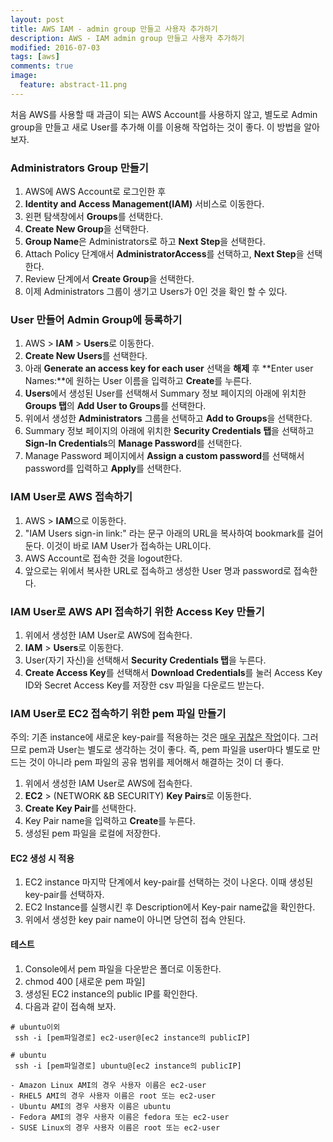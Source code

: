 ```yaml
---
layout: post
title: AWS IAM - admin group 만들고 사용자 추가하기
description: AWS - IAM admin group 만들고 사용자 추가하기
modified: 2016-07-03
tags: [aws]
comments: true
image:
  feature: abstract-11.png
---
```

처음 AWS를 사용할 때 과금이 되는 AWS Account를 사용하지 않고, 별도로 Admin group을 만들고 새로 User를 추가해 이를 이용해 작업하는 것이 좋다.
이 방법을 알아보자. 

### Administrators Group 만들기 

1. AWS에 AWS Account로 로그인한 후 
2. **Identity and Access Management(IAM)** 서비스로 이동한다. 
3. 왼편 탐색창에서 **Groups**를 선택한다. 
4. **Create New Group**을 선택한다. 
5. **Group Name**은 Administrators로 하고 **Next Step**을 선택한다. 
6. Attach Policy 단계애서 **AdministratorAccess**를 선택하고, **Next Step**을 선택한다. 
7. Review 단계에서 **Create Group**을 선택한다. 
8. 이제 Administrators 그룹이 생기고 Users가 0인 것을 확인 할 수 있다. 

### User 만들어 Admin Group에 등록하기

1. AWS > **IAM** > **Users**로 이동한다. 
2. **Create New Users**를 선택한다. 
3. 아래 **Generate an access key for each user** 선택을 **해제** 후 **Enter user Names:**에 원하는 User 이름을 입력하고 **Create**를 누른다.
4. **Users**에서 생성된 User를 선택해서 Summary 정보 페이지의 아래에 위치한 **Groups 탭**의 **Add User to Groups**를 선택한다. 
5. 위에서 생성한 **Administrators** 그룹을 선택하고 **Add to Groups**을 선택한다.  
6. Summary 정보 페이지의 아래에 위치한 **Security Credentials 탭**을 선택하고 **Sign-In Credentials**의 **Manage Password**를 선택한다. 
7. Manage Password 페이지에서 **Assign a custom password**를 선택해서 password를 입력하고 **Apply**를 선택한다. 

### IAM User로 AWS 접속하기

1. AWS > **IAM**으로 이동한다. 
2. "IAM Users sign-in link:" 라는 문구 아래의 URL을 복사하여 bookmark를 걸어둔다. 이것이 바로 IAM User가 접속하는 URL이다.  
3. AWS Account로 접속한 것을 logout한다. 
4. 앞으로는 위에서 복사한 URL로 접속하고 생성한 User 명과 password로 접속한다. 

### IAM User로 AWS API 접속하기 위한 Access Key 만들기

1. 위에서 생성한 IAM User로 AWS에 접속한다. 
2. **IAM** > **Users**로 이동한다. 
3. User(자기 자신)을 선택해서 **Security Credentials 탭**을 누른다. 
4. **Create Access Key**를 선택해서 **Download Credentials**를 눌러 Access Key ID와 Secret Access Key를 저장한 csv 파일을 다운로드 받는다. 

### IAM User로 EC2 접속하기 위한 pem 파일 만들기

주의: 기존 instance에 새로운 key-pair를 적용하는 것은 [매우 귀찮은 작업](http://stackoverflow.com/questions/7881469/change-key-pair-for-ec2-instance)이다. 그러므로 pem과 User는 별도로 생각하는 것이 좋다. 즉, pem 파일을 user마다 별도로 만드는 것이 아니라 pem 파일의 공유 범위를 제어해서 해결하는 것이 더 좋다. 

1. 위에서 생성한 IAM User로 AWS에 접속한다. 
2. **EC2** > (NETWORK &B SECURITY) **Key Pairs**로 이동한다. 
3. **Create Key Pair**를 선택한다. 
4. Key Pair name을 입력하고 **Create**를 누른다. 
5. 생성된 pem 파일을 로컬에 저장한다. 

#### EC2 생성 시 적용

1. EC2 instance 마지막 단계에서 key-pair를 선택하는 것이 나온다. 이때 생성된 key-pair를 선택하자. 
2. EC2 Instance를 실행시킨 후 Description에서 Key-pair name값을 확인한다. 
3. 위에서 생성한 key pair name이 아니면 당연히 접속 안된다. 

#### 테스트 

1. Console에서 pem 파일을 다운받은 폴더로 이동한다. 
2. chmod 400 [새로운 pem 파일]
3. 생성된 EC2 instance의 public IP를 확인한다.    
4. 다음과 같이 접속해 보자. 

```
# ubuntu이외
 ssh -i [pem파일경로] ec2-user@[ec2 instance의 publicIP]
 
# ubuntu
 ssh -i [pem파일경로] ubuntu@[ec2 instance의 publicIP]
 
- Amazon Linux AMI의 경우 사용자 이름은 ec2-user
- RHEL5 AMI의 경우 사용자 이름은 root 또는 ec2-user
- Ubuntu AMI의 경우 사용자 이름은 ubuntu
- Fedora AMI의 경우 사용자 이름은 fedora 또는 ec2-user
- SUSE Linux의 경우 사용자 이름은 root 또는 ec2-user 
```
